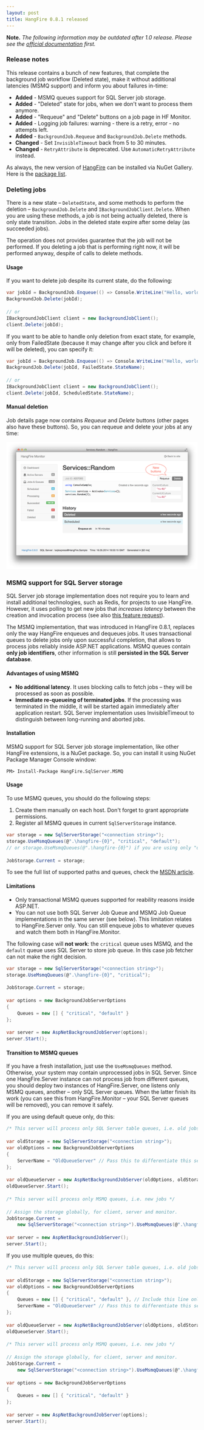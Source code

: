 ```yaml
---
layout: post
title: HangFire 0.8.1 released
---
```


**Note.** *The following information may be outdated after 1.0 release. Please see the [official documentation](http://docs.hangfire.io) first.*

### Release notes

This release contains a bunch of new features, that complete the background job workflow (Deleted state), make it without additional latencies (MSMQ support) and inform you about failures in-time:

* **Added** - MSMQ queues support for SQL Server job storage.
* **Added** - "Deleted" state for jobs, when we don't want to process them anymore.
* **Added** - "Requeue" and "Delete" buttons on a job page in HF Monitor.
* **Added** - Logging job failures: warning - there is a retry, error - no attempts left.
* **Added** - `BackgroundJob.Requeue` and `BackgroundJob.Delete` methods.
* **Changed** - Set `InvisibleTimeout` back from 5 to 30 minutes.
* **Changed** - `RetryAttribute` is deprecated. Use `AutomaticRetryAttribute` instead.

As always, the new version of [HangFire](http://hangfire.io) can be installed via NuGet Gallery. Here is the [package list](https://www.nuget.org/packages?q=hangfire).

### Deleting jobs

There is a new state – `DeletedState`, and some methods to perform the deletion – `BackgroundJob.Delete` and `IBackgroundJobClient.Delete`. When you are using these methods, a job is not being actually deleted, there is only state transition. Jobs in the deleted state expire after some delay (as succeeded jobs).

The operation does not provides guarantee that the job will not be performed. If you deleting a job that is performing right now, it will be performed anyway, despite of calls to delete methods.

#### Usage

If you want to delete job despite its current state, do the following:

```csharp
var jobId = BackgroundJob.Enqueue(() => Console.WriteLine("Hello, world!"));
BackgroundJob.Delete(jobId);

// or
IBackgroundJobClient client = new BackgroundJobClient();
client.Delete(jobId);
```

If you want to be able to handle only deletion from exact state, for example, only from FailedState (because it may change after you click and before it will be deleted), you can specify it:

```csharp
var jobId = BackgroundJob.Enqueue(() => Console.WriteLine("Hello, world!"));
BackgroundJob.Delete(jobId, FailedState.StateName);

// or
IBackgroundJobClient client = new BackgroundJobClient();
client.Delete(jobId, ScheduledState.StateName);
```

#### Manual deletion

Job details page now contains *Requeue* and *Delete* buttons (other pages also have these buttons). So, you can requeue and delete your jobs at any time:

![Job deletion](/img/job-deletion.png)

### MSMQ support for SQL Server storage

SQL Server job storage implementation does not require you to learn and install additional technologies, such as Redis, for projects to use HangFire. However, it uses polling to get new jobs that *increases latency* between the creation and invocation process (see also [this feature request](https://github.com/odinserj/HangFire/issues/52)).

The MSMQ implementation, that was introduced in HangFire 0.8.1, replaces only the way HangFire enqueues and dequeues jobs. It uses transactional queues to delete jobs only upon successful completion, that allows to process jobs reliably inside ASP.NET applications. MSMQ queues contain **only job identifiers**, other information is still **persisted in the SQL Server database**.

#### Advantages of using MSMQ

* **No additional latency**. It uses blocking calls to fetch jobs – they will be processed as soon as possible.
* **Immediate re-queueing of terminated jobs**. If the processing was terminated in the middle, it will be started again immediately after application restart. SQL Server implementation uses InvisibleTimeout to distinguish between long-running and aborted jobs.

#### Installation

MSMQ support for SQL Server job storage implementation, like other HangFire extensions, is a NuGet package. So, you can install it using NuGet Package Manager Console window:

```
PM> Install-Package HangFire.SqlServer.MSMQ
```

#### Usage

To use MSMQ queues, you should do the following steps:

1. Create them manually on each host. Don't forget to grant appropriate permissions.
2. Register all MSMQ queues in current `SqlServerStorage` instance.

```csharp
var storage = new SqlServerStorage("<connection string>");
storage.UseMsmqQueues(@".\hangfire-{0}", "critical", "default");
// or storage.UseMsmqQueues(@".\hangfire-{0}") if you are using only "default" queue.

JobStorage.Current = storage;
```

To see the full list of supported paths and queues, check the [MSDN article](http://msdn.microsoft.com/en-us/library/e9d4k4ze.aspx).

#### Limitations

* Only transactional MSMQ queues supported for reability reasons inside ASP.NET.
* You can not use both SQL Server Job Queue and MSMQ Job Queue implementations in the same server (see below). This limitation relates to HangFire.Server only. You can still enqueue jobs to whatever queues and watch them both in HangFire.Monitor.

The following case will **not work**: the `critical` queue uses MSMQ, and the `default` queue uses SQL Server to store job queue. In this case job fetcher can not make the right decision.

```csharp
var storage = new SqlServerStorage("<connection string>");
storage.UseMsmqQueues(@".\hangfire-{0}", "critical");

JobStorage.Current = storage;

var options = new BackgroundJobServerOptions
{
    Queues = new [] { "critical", "default" }
};

var server = new AspNetBackgroundJobServer(options);
server.Start();
```

#### Transition to MSMQ queues

If you have a fresh installation, just use the `UseMsmqQueues` method. Otherwise, your system may contain unprocessed jobs in SQL Server. Since one HangFire.Server instance can not process job from different queues, you should deploy two instances of HangFire.Server, one listens only MSMQ queues, another – only SQL Server queues. When the latter finish its work (you can see this from HangFire.Monitor – your SQL Server queues will be removed), you can remove it safely.

If you are using default queue only, do this:

```csharp
/* This server will process only SQL Server table queues, i.e. old jobs */

var oldStorage = new SqlServerStorage("<connection string>");
var oldOptions = new BackgroundJobServerOptions
{
    ServerName = "OldQueueServer" // Pass this to differentiate this server from the next one
};

var oldQueueServer = new AspNetBackgroundJobServer(oldOptions, oldStorage);
oldQueueServer.Start();

/* This server will process only MSMQ queues, i.e. new jobs */

// Assign the storage globally, for client, server and monitor.
JobStorage.Current = 
    new SqlServerStorage("<connection string>").UseMsmqQueues(@".\hangfire-{0}");

var server = new AspNetBackgroundJobServer();
server.Start();
```

If you use multiple queues, do this:

```csharp
/* This server will process only SQL Server table queues, i.e. old jobs */

var oldStorage = new SqlServerStorage("<connection string>");
var oldOptions = new BackgroundJobServerOptions
{
    Queues = new [] { "critical", "default" }, // Include this line only if you have multiple queues
    ServerName = "OldQueueServer" // Pass this to differentiate this server from the next one
};

var oldQueueServer = new AspNetBackgroundJobServer(oldOptions, oldStorage);
oldQueueServer.Start();

/* This server will process only MSMQ queues, i.e. new jobs */

// Assign the storage globally, for client, server and monitor.
JobStorage.Current = 
    new SqlServerStorage("<connection string>").UseMsmqQueues(@".\hangfire-{0}");

var options = new BackgroundJobServerOptions
{
    Queues = new [] { "critical", "default" }
};

var server = new AspNetBackgroundJobServer(options);
server.Start();
```